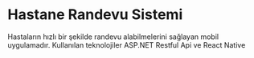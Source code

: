 # Hastane Randevu Sistemi
Hastaların hızlı bir şekilde randevu alabilmelerini sağlayan mobil uygulamadır. Kullanılan teknolojiler ASP.NET Restful Api ve React Native 
